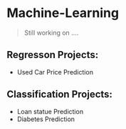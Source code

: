 # Machine-Learning
> Still working on .... 
## Regresson Projects: 
- Used Car Price Prediction 
## Classification Projects: 
- Loan statue Prediction 
- Diabetes Prediction 
